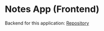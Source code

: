 # Notes App (Frontend)

Backend for this application: [Repository](https://github.com/jacobbroughton/notes-app-backend)
